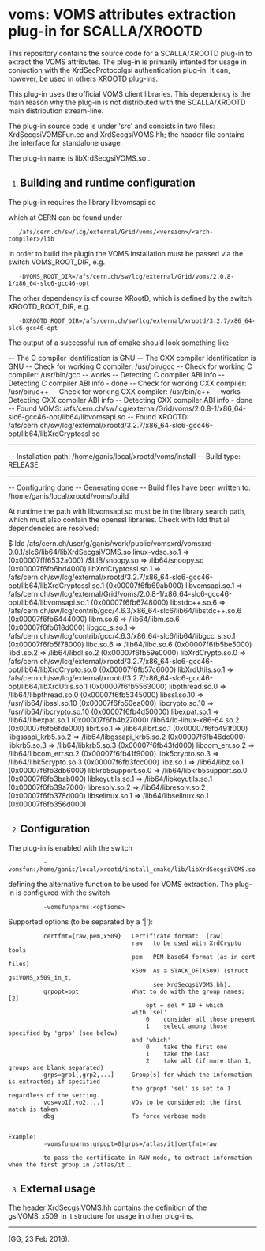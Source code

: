 
  voms: VOMS attributes extraction plug-in for SCALLA/XROOTD
  ==========================================================


  This repository contains the source code for a SCALLA/XROOTD plug-in to extract
  the VOMS attributes. The plug-in is primarily intented for usage in conjuction
  with the XrdSecProtocolgsi authentication plug-in. It can, however, be used in
  others XROOTD plug-ins.

  This plug-in uses the official VOMS client libraries. This dependency is the main
  reason why the plug-in is not distributed with the SCALLA/XROOTD main distribution
  stream-line.

  The plug-in source code is under 'src' and consists in two files: XrdSecgsiVOMSFun.cc
  and XrdSecgsiVOMS.hh; the header file contains the interface for standalone usage.  

  The plug-in name is libXrdSecgsiVOMS.so .

  
  1. Building and runtime configuration
     ----------------------------------
  
  The plug-in requires the library 
                                           libvomsapi.so
                                           
  which at CERN can be found under
  
       /afs/cern.ch/sw/lcg/external/Grid/voms/<version>/<arch-compiler>/lib

  In order to build the plugin the VOMS installation must be passed via the switch
  VOMS_ROOT_DIR, e.g.
  
       -DVOMS_ROOT_DIR=/afs/cern.ch/sw/lcg/external/Grid/voms/2.0.8-1/x86_64-slc6-gcc46-opt

  The other dependency is of course XRootD, which is defined by the switch XROOTD_ROOT_DIR, e.g.
  
       -DXROOTD_ROOT_DIR=/afs/cern.ch/sw/lcg/external/xrootd/3.2.7/x86_64-slc6-gcc46-opt
          
  The output of a successful run of cmake should look something like
  
-- The C compiler identification is GNU
-- The CXX compiler identification is GNU
-- Check for working C compiler: /usr/bin/gcc
-- Check for working C compiler: /usr/bin/gcc -- works
-- Detecting C compiler ABI info
-- Detecting C compiler ABI info - done
-- Check for working CXX compiler: /usr/bin/c++
-- Check for working CXX compiler: /usr/bin/c++ -- works
-- Detecting CXX compiler ABI info
-- Detecting CXX compiler ABI info - done
-- Found VOMS: /afs/cern.ch/sw/lcg/external/Grid/voms/2.0.8-1/x86_64-slc6-gcc46-opt/lib64/libvomsapi.so 
-- Found XROOTD: /afs/cern.ch/sw/lcg/external/xrootd/3.2.7/x86_64-slc6-gcc46-opt/lib64/libXrdCryptossl.so 
-- ----------------------------------------
-- Installation path: /home/ganis/local/xrootd/voms/install
-- Build type:        RELEASE
-- ----------------------------------------
-- Configuring done
-- Generating done
-- Build files have been written to: /home/ganis/local/xrootd/voms/build
    
  
  At runtime the path with libvomsapi.so must be in the library search path, which must
  also contain the openssl libraries.
  Check with ldd that all dependencies are resolved:

 $ ldd /afs/cern.ch/user/g/ganis/work/public/vomsxrd/vomsxrd-0.0.1/slc6/lib64/libXrdSecgsiVOMS.so 
        linux-vdso.so.1 =>  (0x00007fff6532a000)
        /$LIB/snoopy.so => /lib64/snoopy.so (0x00007f6fb6bd4000)
        libXrdCryptossl.so.1 => /afs/cern.ch/sw/lcg/external/xrootd/3.2.7/x86_64-slc6-gcc46-opt/lib64/libXrdCryptossl.so.1 (0x00007f6fb69ab000)
        libvomsapi.so.1 => /afs/cern.ch/sw/lcg/external/Grid/voms/2.0.8-1/x86_64-slc6-gcc46-opt/lib64/libvomsapi.so.1 (0x00007f6fb6748000)
        libstdc++.so.6 => /afs/cern.ch/sw/lcg/contrib/gcc/4.6.3/x86_64-slc6/lib64/libstdc++.so.6 (0x00007f6fb6444000)
        libm.so.6 => /lib64/libm.so.6 (0x00007f6fb618d000)
        libgcc_s.so.1 => /afs/cern.ch/sw/lcg/contrib/gcc/4.6.3/x86_64-slc6/lib64/libgcc_s.so.1 (0x00007f6fb5f78000)
        libc.so.6 => /lib64/libc.so.6 (0x00007f6fb5be5000)
        libdl.so.2 => /lib64/libdl.so.2 (0x00007f6fb59e0000)
        libXrdCrypto.so.0 => /afs/cern.ch/sw/lcg/external/xrootd/3.2.7/x86_64-slc6-gcc46-opt/lib64/libXrdCrypto.so.0 (0x00007f6fb57c6000)
        libXrdUtils.so.1 => /afs/cern.ch/sw/lcg/external/xrootd/3.2.7/x86_64-slc6-gcc46-opt/lib64/libXrdUtils.so.1 (0x00007f6fb5563000)
        libpthread.so.0 => /lib64/libpthread.so.0 (0x00007f6fb5345000)
        libssl.so.10 => /usr/lib64/libssl.so.10 (0x00007f6fb50ea000)
        libcrypto.so.10 => /usr/lib64/libcrypto.so.10 (0x00007f6fb4d50000)
        libexpat.so.1 => /lib64/libexpat.so.1 (0x00007f6fb4b27000)
        /lib64/ld-linux-x86-64.so.2 (0x00007f6fb6fde000)
        librt.so.1 => /lib64/librt.so.1 (0x00007f6fb491f000)
        libgssapi_krb5.so.2 => /lib64/libgssapi_krb5.so.2 (0x00007f6fb46dc000)
        libkrb5.so.3 => /lib64/libkrb5.so.3 (0x00007f6fb43fd000)
        libcom_err.so.2 => /lib64/libcom_err.so.2 (0x00007f6fb41f9000)
        libk5crypto.so.3 => /lib64/libk5crypto.so.3 (0x00007f6fb3fcc000)
        libz.so.1 => /lib64/libz.so.1 (0x00007f6fb3db6000)
        libkrb5support.so.0 => /lib64/libkrb5support.so.0 (0x00007f6fb3bab000)
        libkeyutils.so.1 => /lib64/libkeyutils.so.1 (0x00007f6fb39a7000)
        libresolv.so.2 => /lib64/libresolv.so.2 (0x00007f6fb378d000)
        libselinux.so.1 => /lib64/libselinux.so.1 (0x00007f6fb356d000)

   2. Configuration
      -------------
      
   The plug-in is enabled with the switch
   
              -vomsfun:/home/ganis/local/xrootd/install_cmake/lib/libXrdSecgsiVOMS.so

   defining the alternative function to be used for VOMS extraction.
   The plug-in is configured with the switch

              -vomsfunparms:<options>

   Supported options (to be separated by a '|'):
   
              certfmt={raw,pem,x509}   Certificate format:  [raw]
                                       raw   to be used with XrdCrypto tools
                                       pem   PEM base64 format (as in cert files)
                                       x509  As a STACK_OF(X509) (struct gsiVOMS_x509_in_t,
                                             see XrdSecgsiVOMS.hh).
              grpopt=opt               What to do with the group names:  [2]
                                           opt = sel * 10 + which
                                       with 'sel'
                                           0    consider all those present
                                           1    select among those specified by 'grps' (see below)
                                       and 'which'
                                           0    take the first one
                                           1    take the last
                                           2    take all (if more than 1, groups are blank separated)
              grps=grp1[,grp2,...]     Group(s) for which the information is extracted; if specified
                                       the grpopt 'sel' is set to 1 regardless of the setting.
              vos=vo1[,vo2,...]        VOs to be considered; the first match is taken
              dbg                      To force verbose mode


    Example:
              -vomsfunparms:grpopt=0|grps=/atlas/it|certfmt=raw
              
              to pass the certificate in RAW mode, to extract information when the first group in /atlas/it .
 
 
   3. External usage
      --------------

   The header XrdSecgsiVOMS.hh contains the definition of the gsiVOMS_x509_in_t structure for usage
   in other plug-ins.
 
 -------------------------------------------------------------------------------------------------------------
 (GG, 23 Feb 2016). 


  